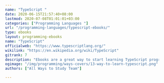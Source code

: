 ```yaml
---
name: "TypeScript "
date: 2020-06-15T21:57:40+08:00
lastmod: 2020-07-08T01:01:01+03:00
categories: ["Programming Languages "]
url: "/programming-languages/typescript-ebooks/"
type: ebooks
layout: programming-ebooks
name: "TypeScript"
officialweb: "https://www.typescriptlang.org/"
wikilink: "https://en.wikipedia.org/wiki/TypeScript"
gitrank: 7
description: "Ebooks are a great way to start learning TypeScript programming, download and read your ebooks for TypeScript on any device, free & paid versions are both available."
ogimage: "/img/programming/ways-covers/13-way-to-learn-typescript.png"
authors: ["All Ways to Study Team"]

---
```


